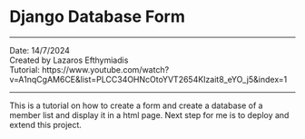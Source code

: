 # Django Database Form
<hr>
Date: 14/7/2024 <br>
Created by Lazaros Efthymiadis<br>
Tutorial: https://www.youtube.com/watch?v=A1nqCgAM6CE&list=PLCC34OHNcOtoYVT2654KIzait8_eYO_j5&index=1
<hr>

This is a tutorial on how to create a form and create a database of a member list and display it in a html page.
Next step for me is to deploy and extend this project.